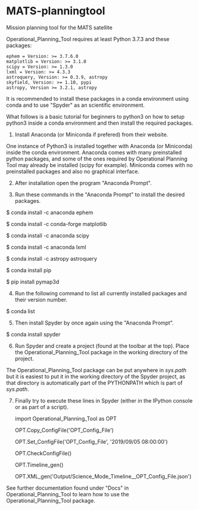 # MATS-planningtool
Mission planning tool for the MATS satellite

Operational_Planning_Tool requires at least Python 3.7.3 and these packages:
    
    ephem = Version: >= 3.7.6.0
    matplotlib = Version: >= 3.1.0
    scipy = Version: >= 1.3.0
    lxml = Version: >= 4.3.3
    astroquery, Version: >= 0.3.9, astropy
    skyfield, Version: >= 1.10, pypi
	astropy, Version >= 3.2.1, astropy
    
It is recommended to install these packages in a conda environment using conda and to use "Spyder" as an scientific environment.

What follows is a basic tutorial for beginners to python3 on how to setup python3 inside a conda environment 
and then install the required packages.

1. Install Anaconda (or Miniconda if prefered) from their website. 

One instance of Python3 is installed together with Anaconda (or Miniconda) inside the conda environment.
Anaconda comes with many preinstalled python packages, and some of the ones required by Operational Planning
Tool may already be installed (scipy for example). Miniconda comes with no preinstalled packages and also no graphical interface.

2. After installation open the program "Anaconda Prompt".

3. Run these commands in the "Anaconda Prompt" to install the desired packages.

$ conda install -c anaconda ephem

$ conda install -c conda-forge matplotlib 

$ conda install -c anaconda scipy 

$ conda install -c anaconda lxml

$ conda install -c astropy astroquery

$ conda install pip

$ pip install pymap3d


4. Run the following command to list all currently installed packages and their version number.

$ conda list

5. Then install Spyder by once again using the "Anaconda Prompt".

$ conda install spyder

6. Run Spyder and create a project (found at the toolbar at the top). Place the Operational_Planning_Tool package in the working directory of the project.

The Operational_Planning_Tool package can be put anywhere in *sys.path* but it is easiest to put it in the working directory
of the Spyder project, as that directory is automatically part of the PYTHONPATH which is part of *sys.path*.

7. Finally try to execute these lines in Spyder (either in the IPython console or as part of a script).

    import Operational_Planning_Tool as OPT
    
    OPT.Copy_ConfigFile('OPT_Config_File')
    
    OPT.Set_ConfigFile('OPT_Config_File', '2019/09/05 08:00:00')
    
    OPT.CheckConfigFile()
    
    OPT.Timeline_gen()
    
    OPT.XML_gen('Output/Science_Mode_Timeline__OPT_Config_File.json')

See further documentation found under "Docs" in Operational_Planning_Tool to learn how to use the Operational_Planning_Tool package.
